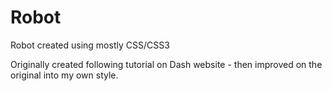 # Robot
Robot created using mostly CSS/CSS3

Originally created following tutorial on Dash website - then improved on the original into my own style.

